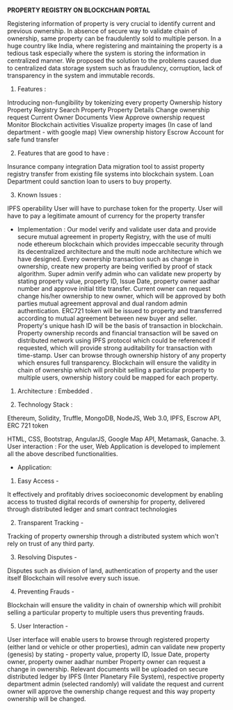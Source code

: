 **PROPERTY REGISTRY ON BLOCKCHAIN PORTAL**

Registering information of property is very crucial to identify current and previous ownership. In absence of secure way to validate chain of ownership, same property can be fraudulently sold to multiple person. In a huge country like India, where registering and maintaining the property is a tedious task especially where the system is storing the information in centralized manner. We proposed the solution to the problems caused due to centralized data storage system such as fraudulency, corruption, lack of transparency in the system and immutable records.

1. Features :

Introducing non-fungibility by tokenizing every property
Ownership history
Property Registry
Search Property
Property Details
Change ownership request
Current Owner Documents View
Approve ownership request
Monitor Blockchain activities
Visualize property images (In case of land department - with google map)
View ownership history
Escrow Account for safe fund transfer

2. Features that are good to have :

Insurance company integration
Data migration tool to assist property registry transfer from existing file systems into blockchain system.
Loan Department could sanction loan to users to buy property.

3. Known Issues :

IPFS operability
User will have to purchase token for the property.
User will have to pay a legitimate amount of currency for the property transfer
* Implementation :
Our model verify and validate user data and provide secure mutual agreement in property Registry, with the use of multi node ethereum blockchain which provides impeccable security through its decentralized architecture and the multi node architecture which we have designed. Every ownership transaction such as change in ownership, create new property are being verified by proof of stack algorithm. Super admin verify admin who can validate new property by stating property value, property ID, Issue Date, property owner aadhar number and approve initial title transfer. Current owner can request change his/her ownership to new owner, which will be approved by both parties mutual agreement approval and dual random admin authentication. ERC721 token will be issued to property and transferred according to mutual agreement between new buyer and seller. Property's unique hash ID will be the basis of transaction in blockchain. Property ownership records and financial transaction will be saved on distributed network using IPFS protocol which could be referenced if requested, which will provide strong auditability for transaction with time-stamp. User can browse through ownership history of any property which ensures full transparency. Blockchain will ensure the validity in chain of ownership which will prohibit selling a particular property to multiple users, ownership history could be mapped for each property.

1. Architecture : Embedded .

2. Technology Stack :

 Ethereum, Solidity, Truffle, MongoDB, NodeJS, Web 3.0, IPFS, Escrow API, ERC 721 token

 HTML, CSS, Bootstrap, AngularJS, Google Map API, Metamask, Ganache.
3. User interaction : For the user, Web Application is developed to implement all the above described functionalities.

* Application:
1. Easy Access -

It effectively and profitably drives socioeconomic development by enabling access to trusted digital records of ownership for property, delivered through distributed ledger and smart contract technologies

2. Transparent Tracking -

Tracking of property ownership through a distributed system which won't rely on trust of any third party.

3. Resolving Disputes -

Disputes such as division of land, authentication of property and the user itself Blockchain will resolve every such issue.

4. Preventing Frauds -

Blockchain will ensure the validity in chain of ownership which will prohibit selling a particular property to multiple users thus preventing frauds.

5. User Interaction -

User interface will enable users to browse through registered property (either land or vehicle or other properties), admin can validate new property (genesis) by stating - property value, property ID, Issue Date, property owner, property owner aadhar number Property owner can request a change in ownership. Relevant documents will be uploaded on secure distributed ledger by IPFS (Inter Planetary File System), respective property department admin (selected randomly) will validate the request and current owner will approve the ownership change request and this way property ownership will be changed.
